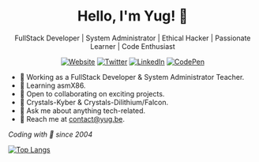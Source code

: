 <h1 align="center">Hello, I'm Yug! 👋</h1>
<p align="center">
  FullStack Developer | System Administrator | Ethical Hacker | Passionate Learner | Code Enthusiast
</p>

<p align="center">
  <a href="http://yug.be"><img src="https://img.shields.io/badge/Website-yug.be-green" alt="Website"></a>
  <a href="https://twitter.com/yugmerabtene"><img src="https://img.shields.io/badge/Twitter-%40yugmerabtene-blue" alt="Twitter"></a>
  <a href="https://www.linkedin.com/in/youghourta-merabtène-76885b210/"><img src="https://img.shields.io/badge/LinkedIn-Youghourta%20Merabtène-blue" alt="LinkedIn"></a>
  <a href="https://codepen.io/yugmerabtene"><img src="https://img.shields.io/badge/CodePen-yugmerabtene-lightgrey" alt="CodePen"></a>  
</p>

- 💼 Working as a FullStack Developer & System Administrator Teacher.
- 🌱 Learning asmX86.
- 🚀 Open to collaborating on exciting projects.
- 🤔 Crystals-Kyber & Crystals-Dilithium/Falcon.
- 💬 Ask me about anything tech-related.
- 📧 Reach me at [contact@yug.be](mailto:contact@yug.be).

<!-- Footer -->
<p align="left">
  <i>Coding with 💖 since 2004</i>
</p>    

[![Top Langs](https://github-readme-stats.vercel.app/api/top-langs/?username=yugmerabtene&layout=compact)](https://github.com/anuraghazra/github-readme-stats)

